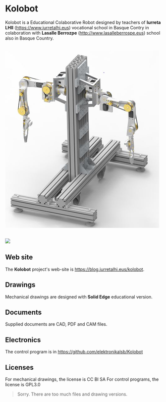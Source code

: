 # Kolobot

Kolobot is a Educational Colaborative Robot designed by teachers of **Iurreta LHII** (https://www.iurretalhi.eus) vocational school in Basque Contry in colaboration with **Lasalle Berrozpe** (http://www.lasalleberrospe.eus) school also in Basque Country.

</br><img src="media/KOLOBOT BIBRAZO(perefiles alumnio).JPG" width="497">

</br><img src="media/explosion-brazo" width="794">


## Web site

The **Kolobot** project's web-site is https://blog.iurretalhi.eus/kolobot.


## Drawings

Mechanical drawings are designed with **Solid Edge** educational version.


## Documents

Supplied documents are CAD, PDF and CAM files.


## Electronics

The control program is in https://github.com/elektronikalsb/Kolobot


## Licenses

For mechanical drawings, the license is CC BI SA
For control programs, the license is GPL3.0


> Sorry. There are too much files and drawing versions.

